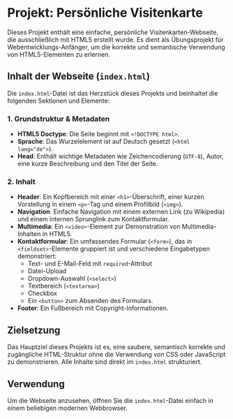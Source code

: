 # Projekt: Persönliche Visitenkarte

Dieses Projekt enthält eine einfache, persönliche Visitenkarten-Webseite, die ausschließlich mit HTML5 erstellt wurde. Es dient als Übungsprojekt für Webentwicklungs-Anfänger, um die korrekte und semantische Verwendung von HTML5-Elementen zu erlernen.

## Inhalt der Webseite (`index.html`)

Die `index.html`-Datei ist das Herzstück dieses Projekts und beinhaltet die folgenden Sektionen und Elemente:

### 1. Grundstruktur & Metadaten
- **HTML5 Doctype**: Die Seite beginnt mit `<!DOCTYPE html>`.
- **Sprache**: Das Wurzelelement ist auf Deutsch gesetzt (`<html lang="de">`).
- **Head**: Enthält wichtige Metadaten wie Zeichencodierung (`UTF-8`), Autor, eine kurze Beschreibung und den Titel der Seite.

### 2. Inhalt
- **Header**: Ein Kopfbereich mit einer `<h1>`-Überschrift, einer kurzen Vorstellung in einem `<p>`-Tag und einem Profilbild (`<img>`).
- **Navigation**: Einfache Navigation mit einem externen Link (zu Wikipedia) und einem internen Sprunglink zum Kontaktformular.
- **Multimedia**: Ein `<video>`-Element zur Demonstration von Multimedia-Inhalten in HTML5.
- **Kontaktformular**: Ein umfassendes Formular (`<form>`), das in `<fieldset>`-Elemente gruppiert ist und verschiedene Eingabetypen demonstriert:
    - Text- und E-Mail-Feld mit `required`-Attribut
    - Datei-Upload
    - Dropdown-Auswahl (`<select>`)
    - Textbereich (`<textarea>`)
    - Checkbox
    - Ein `<button>` zum Absenden des Formulars.
- **Footer**: Ein Fußbereich mit Copyright-Informationen.

## Zielsetzung

Das Hauptziel dieses Projekts ist es, eine saubere, semantisch korrekte und zugängliche HTML-Struktur ohne die Verwendung von CSS oder JavaScript zu demonstrieren. Alle Inhalte sind direkt im `index.html` strukturiert.

## Verwendung

Um die Webseite anzusehen, öffnen Sie die `index.html`-Datei einfach in einem beliebigen modernen Webbrowser.

